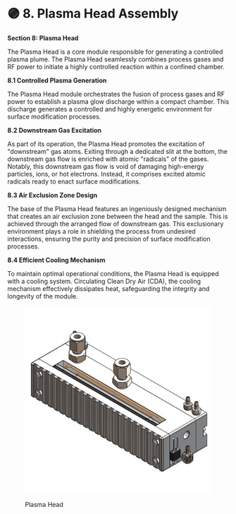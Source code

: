 # 🟣 8. Plasma Head Assembly

**Section 8: Plasma Head**

The Plasma Head is a core module responsible for generating a controlled plasma plume. The Plasma Head seamlessly combines process gases and RF power to initiate a highly controlled reaction within a confined chamber.

**8.1 Controlled Plasma Generation**

The Plasma Head module orchestrates the fusion of process gases and RF power to establish a plasma glow discharge within a compact chamber. This discharge generates a controlled and highly energetic environment for surface modification processes.

**8.2 Downstream Gas Excitation**

As part of its operation, the Plasma Head promotes the excitation of "downstream" gas atoms. Exiting through a dedicated slit at the bottom, the downstream gas flow is enriched with atomic "radicals" of the gases. Notably, this downstream gas flow is void of damaging high-energy particles, ions, or hot electrons. Instead, it comprises excited atomic radicals ready to enact surface modifications.

**8.3 Air Exclusion Zone Design**

The base of the Plasma Head features an ingeniously designed mechanism that creates an air exclusion zone between the head and the sample. This is achieved through the arranged flow of downstream gas. This exclusionary environment plays a role in shielding the process from undesired interactions, ensuring the purity and precision of surface modification processes.

**8.4 Efficient Cooling Mechanism**

To maintain optimal operational conditions, the Plasma Head is equipped with a cooling system. Circulating Clean Dry Air (CDA), the cooling mechanism effectively dissipates heat, safeguarding the integrity and longevity of the module.

<figure><img src="../../../.gitbook/assets/plasmahead.jpg" alt=""><figcaption><p>Plasma Head</p></figcaption></figure>
